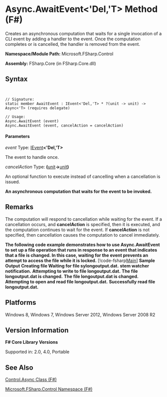 # Async.AwaitEvent<'Del,'T> Method (F#)

Creates an asynchronous computation that waits for a single invocation of a CLI event by adding a handler to the event. Once the computation completes or is cancelled, the handler is removed from the event.

**Namespace/Module Path:** Microsoft.FSharp.Control

**Assembly:** FSharp.Core (in FSharp.Core.dll)


## Syntax


```


// Signature:
static member AwaitEvent : IEvent<'Del,'T> * ?(unit -> unit) -> Async<'T> (requires delegate)

// Usage:
Async.AwaitEvent (event)
Async.AwaitEvent (event, cancelAction = cancelAction)

```



#### Parameters
*event*
Type: [IEvent](http://msdn.microsoft.com/en-us/library/8dbca0df-f8a1-40bd-8d50-aa26f6a8b862)**&lt;'Del,'T&gt;**


The event to handle once.


*cancelAction*
Type: **(**[unit](http://msdn.microsoft.com/en-us/library/00b837c2-6c8a-483a-87d3-0479c64037a7)**-&gt;**[unit](http://msdn.microsoft.com/en-us/library/00b837c2-6c8a-483a-87d3-0479c64037a7)**)**


An optional function to execute instead of cancelling when a cancellation is issued.



**An asynchronous computation that waits for the event to be invoked.**
## Remarks
The computation will respond to cancellation while waiting for the event. If a cancellation occurs, and **cancelAction** is specified, then it is executed, and the computation continues to wait for the event. If **cancelAction** is not specified, then cancellation causes the computation to cancel immediately.

**The following code example demonstrates how to use Async.AwaitEvent to set up a file operation that runs in response to an event that indicates that a file is changed. In this case, waiting for the event prevents an attempt to access the file while it is locked.**
[!code-fsharp[Main](snippets/fsasyncapis/snippet14.fs)]
**Sample Output**
**Creating file Waiting for file sylongoutput.dat.**
**stem watcher notification.**
**Attempting to write to file longoutput.dat.**
**The file longoutput.dat is changed.**
**The file longoutput.dat is changed.**
**Attempting to open and read file longoutput.dat.**
**Successfully read file longoutput.dat.**
## Platforms
Windows 8, Windows 7, Windows Server 2012, Windows Server 2008 R2


## Version Information
**F# Core Library Versions**

Supported in: 2.0, 4.0, Portable




## See Also
[Control.Async Class &#40;F&#35;&#41;](Control.Async-Class-%28FSharp%29.md)

[Microsoft.FSharp.Control Namespace &#40;F&#35;&#41;](Microsoft.FSharp.Control-Namespace-%28FSharp%29.md)

